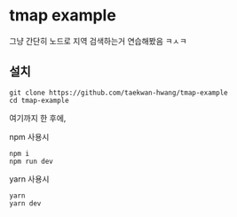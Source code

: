 # tmap example
그냥 간단히 노드로 지역 검색하는거 연습해봤음 ㅋㅅㅋ

## 설치
  ~~~~
  git clone https://github.com/taekwan-hwang/tmap-example
  cd tmap-example
  ~~~~
  여기까지 한 후에,

  npm 사용시
  ~~~~
  npm i
  npm run dev
  ~~~~
  yarn 사용시
  ~~~~
  yarn
  yarn dev
  ~~~~